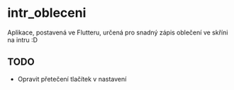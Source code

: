 # intr_obleceni

Aplikace, postavená ve Flutteru, určená pro snadný zápis oblečení ve skříni na intru :D

## TODO

- Opravit přetečení tlačítek v nastavení
